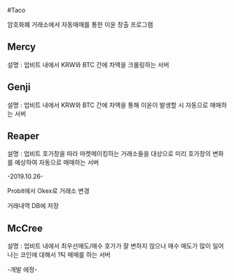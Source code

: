 #Taco

암호화폐 거래소에서 자동매매를 통한 이윤 창출 프로그램



## Mercy
설명 : 업비트 내에서 KRW와 BTC 간에 차액을 크롤링하는 서버




## Genji
설명 : 업비트 내에서 KRW와 BTC 간에 차액을 통해 이윤이 발생할 시 자동으로 매매하는 서버




## Reaper
설명 : 업비트 호가창을 따라 마켓메이킹하는 거래소들을 대상으로 미리 호가창의 변화를 예상하여 자동으로 매매하는 서버


-2019.10.26-

Probit에서 Okex로 거래소 변경

거래내역 DB에 저장




## McCree
설명 : 업비트 내에서 최우선매도/매수 호가가 잘 변하지 않으나 매수 매도가 많이 일어나는 코인에 대해서 1틱 매매를 하는 서버

-개발 에정-
